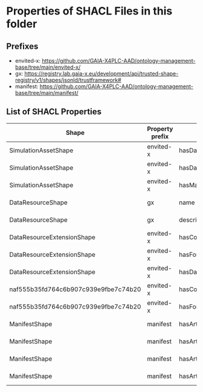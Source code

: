 # Properties of SHACL Files in this folder

## Prefixes

- envited-x: <https://github.com/GAIA-X4PLC-AAD/ontology-management-base/tree/main/envited-x/>
- gx: <https://registry.lab.gaia-x.eu/development/api/trusted-shape-registry/v1/shapes/jsonld/trustframework#>
- manifest: <https://github.com/GAIA-X4PLC-AAD/ontology-management-base/tree/main/manifest/>

## List of SHACL Properties

| Shape | Property prefix | Property | MinCount | MaxCount | Description | Datatype/NodeKind | Filename |
| --- | --- | --- | --- | --- | --- | --- | --- |
| SimulationAssetShape | envited-x | hasDataResource | 1 | 1 |  |  | envited-x_shacl.ttl |
| SimulationAssetShape | envited-x | hasDataResourceExtension | 0 |  |  |  | envited-x_shacl.ttl |
| SimulationAssetShape | envited-x | hasManifest | 1 | 1 |  |  | envited-x_shacl.ttl |
| DataResourceShape | gx | name | 1 | 1 |  | <http://www.w3.org/2001/XMLSchema#string> | envited-x_shacl.ttl |
| DataResourceShape | gx | description | 1 | 1 |  | <http://www.w3.org/2001/XMLSchema#string> | envited-x_shacl.ttl |
| DataResourceExtensionShape | envited-x | hasContent | 1 |  |  |  | envited-x_shacl.ttl |
| DataResourceExtensionShape | envited-x | hasFormat | 1 |  |  |  | envited-x_shacl.ttl |
| DataResourceExtensionShape | envited-x | hasDataResourceExtension |  |  |  |  | envited-x_shacl.ttl |
| naf555b35fd764c6b907c939e9fbe7c74b20 | envited-x | hasContent | 1 |  |  |  | envited-x_shacl.ttl |
| naf555b35fd764c6b907c939e9fbe7c74b20 | envited-x | hasFormat | 1 |  |  |  | envited-x_shacl.ttl |
| ManifestShape | manifest | hasArtifacts |  |  |  |  | envited-x_shacl.ttl |
| ManifestShape | manifest | hasArtifacts |  |  |  |  | envited-x_shacl.ttl |
| ManifestShape | manifest | hasArtifacts |  |  |  |  | envited-x_shacl.ttl |
| ManifestShape | manifest | hasArtifacts |  |  |  |  | envited-x_shacl.ttl |
